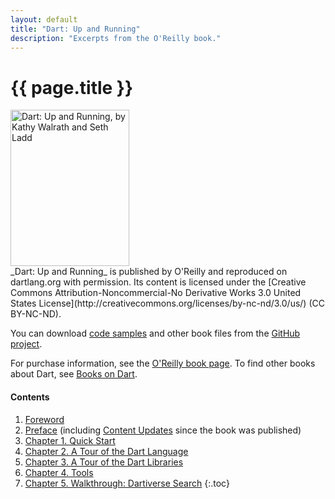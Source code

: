 ```yaml
---
layout: default
title: "Dart: Up and Running"
description: "Excerpts from the O'Reilly book."
---
```


# {{ page.title }}

<div class="pull-right">
  <a href="http://shop.oreilly.com/product/0636920025719.do" class="btn">
    <img class="media-object"
    src="front_cover.gif"
    alt="Dart: Up and Running, by Kathy Walrath and Seth Ladd"
    width="190" height="250" />
  </a>
</div>
_Dart: Up and Running_
is published by O'Reilly and reproduced on dartlang.org with permission.
Its content is licensed under the
[Creative Commons Attribution-Noncommercial-No Derivative Works 3.0
United States License](http://creativecommons.org/licenses/by-nc-nd/3.0/us/)
(CC BY-NC-ND).

You can download [code samples](https://github.com/dart-lang/dart-up-and-running-book/tree/master/code) and other book files from the
[GitHub project](https://github.com/dart-lang/dart-up-and-running-book).

For purchase information, see the
[O'Reilly book page](http://shop.oreilly.com/product/0636920025719.do).
To find other books about Dart, see [Books on Dart](/books/).


#### Contents

1. [Foreword](contents/foreword.html)
1. [Preface](contents/preface.html)
   (including [Content Updates](contents/preface.html#preface-updates)
   since the book was published)
1. [Chapter 1. Quick Start](contents/ch01.html)
1. [Chapter 2. A Tour of the Dart Language](contents/ch02.html)
1. [Chapter 3. A Tour of the Dart Libraries](contents/ch03.html)
1. [Chapter 4. Tools](contents/ch04.html)
1. [Chapter 5. Walkthrough: Dartiverse Search](contents/ch05.html)
{:.toc}

